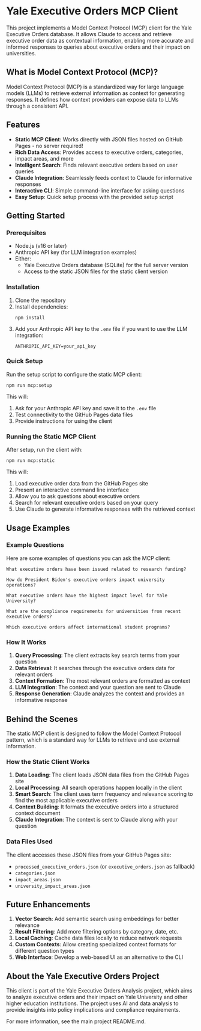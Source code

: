 # Yale Executive Orders MCP Client

This project implements a Model Context Protocol (MCP) client for the Yale Executive Orders database. It allows Claude to access and retrieve executive order data as contextual information, enabling more accurate and informed responses to queries about executive orders and their impact on universities.

## What is Model Context Protocol (MCP)?

Model Context Protocol (MCP) is a standardized way for large language models (LLMs) to retrieve external information as context for generating responses. It defines how context providers can expose data to LLMs through a consistent API.

## Features

- **Static MCP Client**: Works directly with JSON files hosted on GitHub Pages - no server required!
- **Rich Data Access**: Provides access to executive orders, categories, impact areas, and more
- **Intelligent Search**: Finds relevant executive orders based on user queries
- **Claude Integration**: Seamlessly feeds context to Claude for informative responses
- **Interactive CLI**: Simple command-line interface for asking questions
- **Easy Setup**: Quick setup process with the provided setup script

## Getting Started

### Prerequisites

- Node.js (v16 or later)
- Anthropic API key (for LLM integration examples)
- Either:
  - Yale Executive Orders database (SQLite) for the full server version
  - Access to the static JSON files for the static client version

### Installation

1. Clone the repository
2. Install dependencies:
   ```
   npm install
   ```
3. Add your Anthropic API key to the `.env` file if you want to use the LLM integration:
   ```
   ANTHROPIC_API_KEY=your_api_key
   ```

### Quick Setup

Run the setup script to configure the static MCP client:

```
npm run mcp:setup
```

This will:
1. Ask for your Anthropic API key and save it to the `.env` file
2. Test connectivity to the GitHub Pages data files
3. Provide instructions for using the client

### Running the Static MCP Client

After setup, run the client with:

```
npm run mcp:static
```

This will:
1. Load executive order data from the GitHub Pages site
2. Present an interactive command line interface
3. Allow you to ask questions about executive orders
4. Search for relevant executive orders based on your query
5. Use Claude to generate informative responses with the retrieved context

## Usage Examples

### Example Questions

Here are some examples of questions you can ask the MCP client:

```
What executive orders have been issued related to research funding?
```

```
How do President Biden's executive orders impact university operations?
```

```
What executive orders have the highest impact level for Yale University?
```

```
What are the compliance requirements for universities from recent executive orders?
```

```
Which executive orders affect international student programs?
```

### How It Works

1. **Query Processing**: The client extracts key search terms from your question
2. **Data Retrieval**: It searches through the executive orders data for relevant orders
3. **Context Formation**: The most relevant orders are formatted as context
4. **LLM Integration**: The context and your question are sent to Claude
5. **Response Generation**: Claude analyzes the context and provides an informative response

## Behind the Scenes

The static MCP client is designed to follow the Model Context Protocol pattern, which is a standard way for LLMs to retrieve and use external information.

### How the Static Client Works

1. **Data Loading**: The client loads JSON data files from the GitHub Pages site
2. **Local Processing**: All search operations happen locally in the client
3. **Smart Search**: The client uses term frequency and relevance scoring to find the most applicable executive orders
4. **Context Building**: It formats the executive orders into a structured context document
5. **Claude Integration**: The context is sent to Claude along with your question

### Data Files Used

The client accesses these JSON files from your GitHub Pages site:
- `processed_executive_orders.json` (or `executive_orders.json` as fallback)
- `categories.json`
- `impact_areas.json`
- `university_impact_areas.json`

## Future Enhancements

1. **Vector Search**: Add semantic search using embeddings for better relevance
2. **Result Filtering**: Add more filtering options by category, date, etc.
3. **Local Caching**: Cache data files locally to reduce network requests
4. **Custom Contexts**: Allow creating specialized context formats for different question types
5. **Web Interface**: Develop a web-based UI as an alternative to the CLI

## About the Yale Executive Orders Project

This client is part of the Yale Executive Orders Analysis project, which aims to analyze executive orders and their impact on Yale University and other higher education institutions. The project uses AI and data analysis to provide insights into policy implications and compliance requirements.

For more information, see the main project README.md.